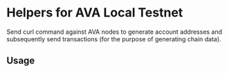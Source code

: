# Helpers for AVA Local Testnet

Send curl command against AVA nodes to generate account addresses and subsequently send transactions (for the purpose of generating chain data).

## Usage

```bash

```